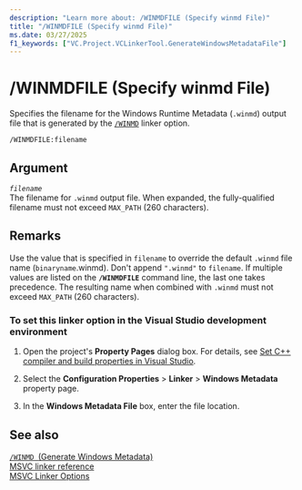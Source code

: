 ```yaml
---
description: "Learn more about: /WINMDFILE (Specify winmd File)"
title: "/WINMDFILE (Specify winmd File)"
ms.date: 03/27/2025
f1_keywords: ["VC.Project.VCLinkerTool.GenerateWindowsMetadataFile"]
---
```

# /WINMDFILE (Specify winmd File)

Specifies the filename for the Windows Runtime Metadata (`.winmd`) output file that is generated by the [`/WINMD`](winmd-generate-windows-metadata.md) linker option.

```
/WINMDFILE:filename
```

## Argument

*`filename`*\
The filename for `.winmd` output file. When expanded, the fully-qualified filename must not exceed `MAX_PATH` (260 characters).

## Remarks

Use the value that is specified in `filename` to override the default `.winmd` file name (`binaryname`.winmd). Don't append `".winmd"` to `filename`.  If multiple values are listed on the **`/WINMDFILE`** command line, the last one takes precedence. The resulting name when combined with `.winmd` must not exceed `MAX_PATH` (260 characters).

### To set this linker option in the Visual Studio development environment

1. Open the project's **Property Pages** dialog box. For details, see [Set C++ compiler and build properties in Visual Studio](../working-with-project-properties.md).

1. Select the **Configuration Properties** > **Linker** > **Windows Metadata** property page.

1. In the **Windows Metadata File** box, enter the file location.

## See also

[`/WINMD `(Generate Windows Metadata)](winmd-generate-windows-metadata.md)\
[MSVC linker reference](linking.md)\
[MSVC Linker Options](linker-options.md)
